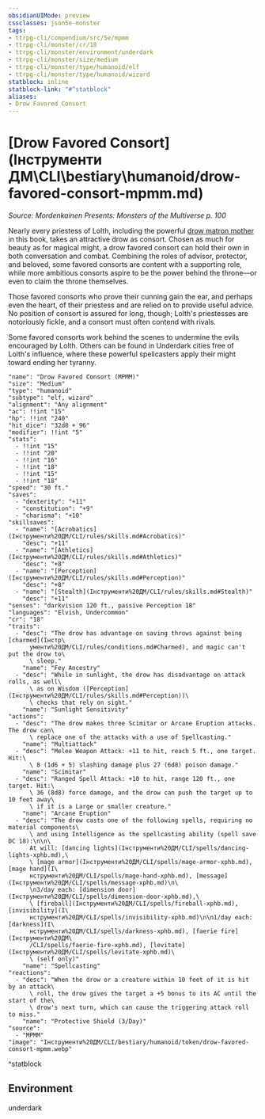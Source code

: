 ```yaml
---
obsidianUIMode: preview
cssclasses: json5e-monster
tags:
- ttrpg-cli/compendium/src/5e/mpmm
- ttrpg-cli/monster/cr/18
- ttrpg-cli/monster/environment/underdark
- ttrpg-cli/monster/size/medium
- ttrpg-cli/monster/type/humanoid/elf
- ttrpg-cli/monster/type/humanoid/wizard
statblock: inline
statblock-link: "#^statblock"
aliases:
- Drow Favored Consort
---
```

# [Drow Favored Consort](Інструменти ДМ\CLI\bestiary\humanoid/drow-favored-consort-mpmm.md)
*Source: Mordenkainen Presents: Monsters of the Multiverse p. 100*  

Nearly every priestess of Lolth, including the powerful [drow matron mother](Інструменти%20ДМ/CLI/bestiary/humanoid/drow-matron-mother-mpmm.md) in this book, takes an attractive drow as consort. Chosen as much for beauty as for magical might, a drow favored consort can hold their own in both conversation and combat. Combining the roles of advisor, protector, and beloved, some favored consorts are content with a supporting role, while more ambitious consorts aspire to be the power behind the throne—or even to claim the throne themselves.

Those favored consorts who prove their cunning gain the ear, and perhaps even the heart, of their priestess and are relied on to provide useful advice. No position of consort is assured for long, though; Lolth's priestesses are notoriously fickle, and a consort must often contend with rivals.

Some favored consorts work behind the scenes to undermine the evils encouraged by Lolth. Others can be found in Underdark cities free of Lolth's influence, where these powerful spellcasters apply their might toward ending her tyranny.

```statblock
"name": "Drow Favored Consort (MPMM)"
"size": "Medium"
"type": "humanoid"
"subtype": "elf, wizard"
"alignment": "Any alignment"
"ac": !!int "15"
"hp": !!int "240"
"hit_dice": "32d8 + 96"
"modifier": !!int "5"
"stats":
  - !!int "15"
  - !!int "20"
  - !!int "16"
  - !!int "18"
  - !!int "15"
  - !!int "18"
"speed": "30 ft."
"saves":
  - "dexterity": "+11"
  - "constitution": "+9"
  - "charisma": "+10"
"skillsaves":
  - "name": "[Acrobatics](Інструменти%20ДМ/CLI/rules/skills.md#Acrobatics)"
    "desc": "+11"
  - "name": "[Athletics](Інструменти%20ДМ/CLI/rules/skills.md#Athletics)"
    "desc": "+8"
  - "name": "[Perception](Інструменти%20ДМ/CLI/rules/skills.md#Perception)"
    "desc": "+8"
  - "name": "[Stealth](Інструменти%20ДМ/CLI/rules/skills.md#Stealth)"
    "desc": "+11"
"senses": "darkvision 120 ft., passive Perception 18"
"languages": "Elvish, Undercommon"
"cr": "18"
"traits":
  - "desc": "The drow has advantage on saving throws against being [charmed](Інстр\
      ументи%20ДМ/CLI/rules/conditions.md#Charmed), and magic can't put the drow to\
      \ sleep."
    "name": "Fey Ancestry"
  - "desc": "While in sunlight, the drow has disadvantage on attack rolls, as well\
      \ as on Wisdom ([Perception](Інструменти%20ДМ/CLI/rules/skills.md#Perception))\
      \ checks that rely on sight."
    "name": "Sunlight Sensitivity"
"actions":
  - "desc": "The drow makes three Scimitar or Arcane Eruption attacks. The drow can\
      \ replace one of the attacks with a use of Spellcasting."
    "name": "Multiattack"
  - "desc": "Melee Weapon Attack: +11 to hit, reach 5 ft., one target. Hit:\
      \ 8 (1d6 + 5) slashing damage plus 27 (6d8) poison damage."
    "name": "Scimitar"
  - "desc": "Ranged Spell Attack: +10 to hit, range 120 ft., one target. Hit:\
      \ 36 (8d8) force damage, and the drow can push the target up to 10 feet away\
      \ if it is a Large or smaller creature."
    "name": "Arcane Eruption"
  - "desc": "The drow casts one of the following spells, requiring no material components\
      \ and using Intelligence as the spellcasting ability (spell save DC 18):\n\n\
      At will: [dancing lights](Інструменти%20ДМ/CLI/spells/dancing-lights-xphb.md),\
      \ [mage armor](Інструменти%20ДМ/CLI/spells/mage-armor-xphb.md), [mage hand](І\
      нструменти%20ДМ/CLI/spells/mage-hand-xphb.md), [message](Інструменти%20ДМ/CLI/spells/message-xphb.md)\n\
      \n3/day each: [dimension door](Інструменти%20ДМ/CLI/spells/dimension-door-xphb.md),\
      \ [fireball](Інструменти%20ДМ/CLI/spells/fireball-xphb.md), [invisibility](І\
      нструменти%20ДМ/CLI/spells/invisibility-xphb.md)\n\n1/day each: [darkness](І\
      нструменти%20ДМ/CLI/spells/darkness-xphb.md), [faerie fire](Інструменти%20ДМ\
      /CLI/spells/faerie-fire-xphb.md), [levitate](Інструменти%20ДМ/CLI/spells/levitate-xphb.md)\
      \ (self only)"
    "name": "Spellcasting"
"reactions":
  - "desc": "When the drow or a creature within 10 feet of it is hit by an attack\
      \ roll, the drow gives the target a +5 bonus to its AC until the start of the\
      \ drow's next turn, which can cause the triggering attack roll to miss."
    "name": "Protective Shield (3/Day)"
"source":
  - "MPMM"
"image": "Інструменти%20ДМ/CLI/bestiary/humanoid/token/drow-favored-consort-mpmm.webp"
```
^statblock

## Environment

underdark